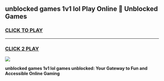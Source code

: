 
## unblocked games 1v1 lol Play Online 👋 Unblocked Games
<h3>
<a href="https://premium.freeplayer.one?title=unblocked_games_1v1_lol&ref=19F">CLICK TO PLAY</a></h3>
<hr>

<h3>
<a href="https://premium.freeplayer.one?title=unblocked_games_1v1_lol&ref=19F">CLICK 2 PLAY</a>
  
</h3>

<a href="https://premium.freeplayer.one?title=unblocked_games_1v1_lol&ref=19F"><img src="https://clearcache.store/games.png"></a>


**unblocked games 1v1 lol games unblocked: Your Gateway to Fun and Accessible Online Gaming**
